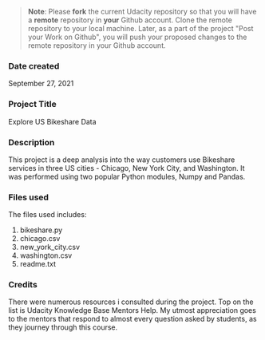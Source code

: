 >**Note**: Please **fork** the current Udacity repository so that you will have a **remote** repository in **your** Github account. Clone the remote repository to your local machine. Later, as a part of the project "Post your Work on Github", you will push your proposed changes to the remote repository in your Github account.

### Date created
September 27, 2021

### Project Title
Explore US Bikeshare Data

### Description
This project is a deep analysis into the way customers use Bikeshare services in three US cities - Chicago, New York City, and Washington. It was performed using two popular Python modules, Numpy and Pandas.

### Files used
The files used includes:
1. bikeshare.py
2. chicago.csv
3. new_york_city.csv
4. washington.csv
5. readme.txt

### Credits
There were numerous resources i consulted during the project. Top on the list is Udacity Knowledge Base Mentors Help. My utmost appreciation goes to the mentors that respond to almost every question asked by students, as they journey through this course.

